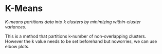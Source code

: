 # K-Means

*K-means partitions data into k clusters by minimizing within-cluster variances.*

This is a method that partitions k-number of non-overlapping clusters. However the k value needs to be set beforehand but noworries, we can use elbow plots. 